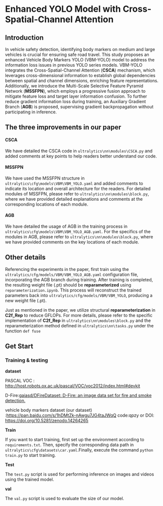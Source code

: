 # Enhanced YOLO Model with Cross-Spatial-Channel Attention

## Introduction

In vehicle safety detection, identifying body markers on medium and large vehicles is crucial for ensuring safe road travel. This study proposes an enhanced Vehicle Body Markers YOLO (VBM-YOLO) model to address the information loss issues in previous YOLO series models. VBM-YOLO integrates the Cross-Spatial-Channel Attention (**CSCA**) mechanism, which leverages cross-dimensional information to establish global dependencies between spatial and channel dimensions, enriching feature representations. Additionally, we introduce the Multi-Scale Selective Feature Pyramid Network (**MSSFPN**), which employs a progressive fusion approach to mitigate feature loss and target layer information confusion. To further reduce gradient information loss during training, an Auxiliary Gradient Branch (**AGB**) is proposed, supervising gradient backpropagation without participating in inference. 

## The three improvements in our paper

#### **CSCA**

We have detailed the CSCA code in `ultralytics\nn\modules\CSCA.py` and added comments at key points to help readers better understand our code.

#### **MSSFPN**

We have used the MSSFPN structure in `ultralytics\cfg\models\VBM\VBM_YOLO.yaml` and added comments to indicate its location and overall architecture for the readers. For detailed modules of MSSFPN, please refer to `ultralytics\nn\modules\block.py`, where we have provided detailed explanations and comments at the corresponding locations of each module.

#### **AGB**

We have detailed the usage of AGB in the training process in `ultralytics\cfg\models\VBM\VBM_YOLO_AGB.yaml`. For the specifics of the modules in AGB, please refer to `ultralytics\nn\modules\block.py`, where we have provided comments on the key locations of each module.



## **Other details**

Referencing the experiments in the paper, first train using the `ultralytics/cfg/models/VBM/VBM_YOLO_AGB.yaml` configuration file, incorporating the AGB branch during training. After training is completed, the resulting weight file (.pt) should be **reparameterized** using `reparameterization.ipynb`. This process will reconstruct the trained parameters back into `ultralytics/cfg/models/VBM/VBM_YOLO`, producing a new weight file (.pt).



Just as mentioned in the paper, we utilize structural **reparameterization** in **C2f_Rep** to reduce GFLOPs. For more details, please refer to the specific implementation of **C2f_Rep** in `ultralytics\nn\modules\block.py` and the reparameterization method defined in `ultralytics\nn\tasks.py` under the function `def fuse`



## Get Start

### **Training & testing**

**dataset**

PASCAL VOC : http://host.robots.ox.ac.uk/pascal/VOC/voc2012/index.html#devkit

D-Fire:[gaiasd/DFireDataset: D-Fire: an image data set for fire and smoke detection.](https://github.com/gaiasd/DFireDataset)

vehicle body markers dataset (our dataset) :https://pan.baidu.com/s/1hDMtZk-nAwgu7JG4taJWqQ  code:qpzy    or DOI: https://doi.org/10.5281/zenodo.14264265



**Train**

If you want to start training, first set up the environment according to `requirements.txt`. Then, specify the corresponding data path in `ultralytics\cfg\datasets\car.yaml`.Finally, execute the command `python train.py` to start training.

**Test**

The `test.py` script is used for performing inference on images and videos using the trained model.

**val**

The `val.py` script is used to evaluate the size of our model.
